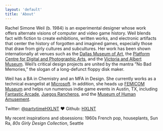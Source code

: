```yaml
---
layout: 'default'
title: 'About'
---
```


Rachel Simone Weil (b. 1984) is an experimental designer whose work offers alternate visions of computer and video game history. Weil blends fact with fiction to create exhibitions, written works, and electronic artifacts that center the history of forgotten and imagined games, especially those that draw from girly cultures and subcultures. Her work has been shown internationally at venues such as the <a href="http://www.dma.org/" target="new">Dallas Museum of Art</a>, the <a href="http://platformgallery.org" target="new">Platform Centre for Digital and Photographic Arts</a>, and the <a href="http://www.vam.ac.uk" target="new">Victoria and Albert Museum</a>. Weil’s critical design projects are united by the mantra “No Bad Memories,” the slogan of a long-defunct floppy disk maker.

Weil has a BA in Chemistry and an MFA in Design. She currently works as a technical evangelist at <a href="http://www.microsoft.com" target="new">Microsoft</a>. In addition, she heads up <a href="http://www.femicom.org/" target="new">FEMICOM Museum</a> and helps run numerous indie game events in Austin, TX, including <a href="http://www.fantasticarcade.com/" target="new">Fantastic Arcade</a>, <a href="http://www.juegosrancheros.com/" target="new">Juegos Rancheros</a>, and the <a href="http://juegosrancheros.com/the-museum-of-human-amusement/" target="new">Museum of Human Amusement</a>.

Twitter: <a href="http://www.twitter.com/partytimehxlnt">@partytimeHXLNT</a> &hearts; Github: <a href="http://www.github.com/hxlnt">HXLNT</a></p>

My recent inspirations and obsessions: 1960s French pop, houseplants, Sun Ra, *80s Girly Design Collection*, Seattle